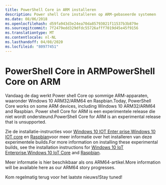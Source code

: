 ```yaml
---
title: PowerShell Core in ARM installeren
description: Power shell Core installeren op ARM-gebaseerde systemen
ms.date: 08/06/2018
ms.openlocfilehash: d59fa943d3e24ea70da85793021f11537b3b879e
ms.sourcegitcommit: 7f2479edd329dfdc55726afff7019d45e45f9156
ms.translationtype: MT
ms.contentlocale: nl-NL
ms.lasthandoff: 04/08/2020
ms.locfileid: "80977451"
---
```

# <a name="powershell-core-on-arm"></a><span data-ttu-id="21f41-103">PowerShell Core in ARM</span><span class="sxs-lookup"><span data-stu-id="21f41-103">PowerShell Core on ARM</span></span>

<span data-ttu-id="21f41-104">Vandaag de dag werkt Power shell Core op sommige ARM-apparaten, waaronder Windows 10 ARM32/ARM64 en Raspbian.</span><span class="sxs-lookup"><span data-stu-id="21f41-104">Today, PowerShell Core works on some ARM devices, including Windows 10 ARM32/ARM64 and Raspbian.</span></span>
<span data-ttu-id="21f41-105">Power shell Core for ARM is een experimentele release die niet wordt ondersteund.</span><span class="sxs-lookup"><span data-stu-id="21f41-105">PowerShell Core for ARM is an experimental release that is unsupported.</span></span>

<span data-ttu-id="21f41-106">Zie de installatie-instructies voor [Windows 10 IOT Enter prise](installing-powershell-core-on-windows.md#deploying-on-windows-10-iot-enterprise),[Windows 10 IOT core](installing-powershell-core-on-windows.md#deploying-on-windows-10-iot-core) en [Raspbian](installing-powershell-core-on-linux.md#raspbian)voor meer informatie over het installeren van deze experimentele builds.</span><span class="sxs-lookup"><span data-stu-id="21f41-106">For more information on installing these experimental builds, see the installation instructions for [Windows 10 IoT Enterprise](installing-powershell-core-on-windows.md#deploying-on-windows-10-iot-enterprise),[Windows 10 IoT Core](installing-powershell-core-on-windows.md#deploying-on-windows-10-iot-core) and [Raspbian](installing-powershell-core-on-linux.md#raspbian).</span></span>

<span data-ttu-id="21f41-107">Meer informatie is hier beschikbaar als ons ARM64-artikel.</span><span class="sxs-lookup"><span data-stu-id="21f41-107">More information will be available here as our ARM64 story progresses.</span></span>

<span data-ttu-id="21f41-108">Kom regelmatig terug voor het laatste nieuws!</span><span class="sxs-lookup"><span data-stu-id="21f41-108">Stay tuned!</span></span>
